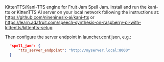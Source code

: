 KittenTTS/Kani-TTS engine for Fruit Jam Spell Jam. Install and run the kani-tts or KittenTTS AI server on your
local network following the instructions at: https://github.com/nineninesix-ai/kani-tts or 
https://learn.adafruit.com/speech-synthesis-on-raspberry-pi-with-kittentts/kittentts-setup

Then configure the server endpoint in launcher.conf.json, e.g.:
```json
  "spell_jam": {
      "tts_server_endpoint": "http://myserver.local:8000"
  }
```
